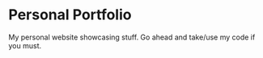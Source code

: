 # Personal Portfolio

My personal website showcasing stuff. Go ahead and take/use my code if you must.